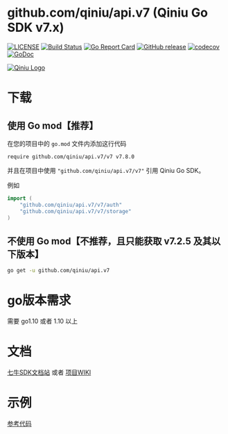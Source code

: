 github.com/qiniu/api.v7 (Qiniu Go SDK v7.x)
===============

[![LICENSE](https://img.shields.io/github/license/qiniu/api.v7.svg)](https://github.com/qiniu/api.v7/blob/master/LICENSE)
[![Build Status](https://travis-ci.org/qiniu/api.v7.svg?branch=master)](https://travis-ci.org/qiniu/api.v7) 
[![Go Report Card](https://goreportcard.com/badge/github.com/qiniu/api.v7)](https://goreportcard.com/report/github.com/qiniu/api.v7)
[![GitHub release](https://img.shields.io/github/v/tag/qiniu/api.v7.svg?label=release)](https://github.com/qiniu/api.v7/releases)
[![codecov](https://codecov.io/gh/qiniu/api.v7/branch/master/graph/badge.svg)](https://codecov.io/gh/qiniu/api.v7)
[![GoDoc](https://godoc.org/github.com/qiniu/api.v7?status.svg)](https://godoc.org/github.com/qiniu/api.v7)

[![Qiniu Logo](http://open.qiniudn.com/logo.png)](http://qiniu.com/)

# 下载

## 使用 Go mod【推荐】

在您的项目中的 `go.mod` 文件内添加这行代码

```
require github.com/qiniu/api.v7/v7 v7.8.0
```

并且在项目中使用 `"github.com/qiniu/api.v7/v7"` 引用 Qiniu Go SDK。

例如

```go
import (
    "github.com/qiniu/api.v7/v7/auth"
    "github.com/qiniu/api.v7/v7/storage"
)
```

## 不使用 Go mod【不推荐，且只能获取 v7.2.5 及其以下版本】

```bash
go get -u github.com/qiniu/api.v7
```

# go版本需求

需要 go1.10 或者 1.10 以上

#  文档

[七牛SDK文档站](https://developer.qiniu.com/kodo/sdk/1238/go) 或者 [项目WIKI](https://github.com/qiniu/api.v7/wiki)

# 示例

[参考代码](https://github.com/qiniu/api.v7/tree/master/examples)

